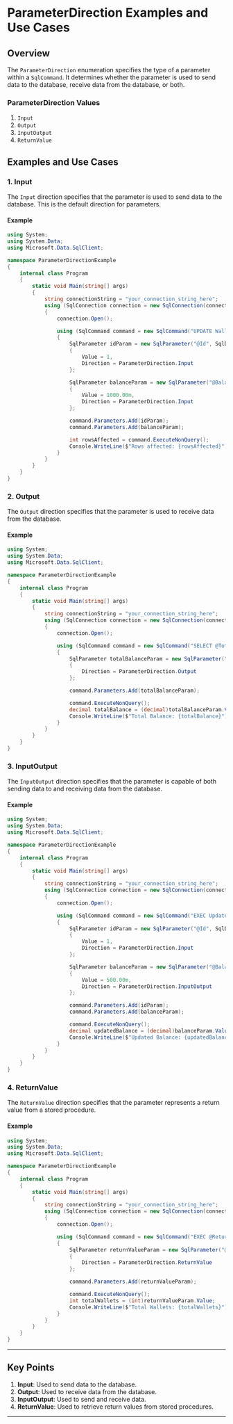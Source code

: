 # ParameterDirection Examples and Use Cases

## Overview

The `ParameterDirection` enumeration specifies the type of a parameter within a `SqlCommand`. It determines whether the parameter is used to send data to the database, receive data from the database, or both.

### ParameterDirection Values

1. `Input`
2. `Output`
3. `InputOutput`
4. `ReturnValue`

## Examples and Use Cases

### 1. Input

The `Input` direction specifies that the parameter is used to send data to the database. This is the default direction for parameters.

#### Example

```csharp
using System;
using System.Data;
using Microsoft.Data.SqlClient;

namespace ParameterDirectionExample
{
    internal class Program
    {
        static void Main(string[] args)
        {
            string connectionString = "your_connection_string_here";
            using (SqlConnection connection = new SqlConnection(connectionString))
            {
                connection.Open();

                using (SqlCommand command = new SqlCommand("UPDATE Wallets SET Balance = @Balance WHERE Id = @Id", connection))
                {
                    SqlParameter idParam = new SqlParameter("@Id", SqlDbType.Int)
                    {
                        Value = 1,
                        Direction = ParameterDirection.Input
                    };

                    SqlParameter balanceParam = new SqlParameter("@Balance", SqlDbType.Decimal)
                    {
                        Value = 1000.00m,
                        Direction = ParameterDirection.Input
                    };

                    command.Parameters.Add(idParam);
                    command.Parameters.Add(balanceParam);

                    int rowsAffected = command.ExecuteNonQuery();
                    Console.WriteLine($"Rows affected: {rowsAffected}");
                }
            }
        }
    }
}
```

### 2. Output

The `Output` direction specifies that the parameter is used to receive data from the database.

#### Example

```csharp
using System;
using System.Data;
using Microsoft.Data.SqlClient;

namespace ParameterDirectionExample
{
    internal class Program
    {
        static void Main(string[] args)
        {
            string connectionString = "your_connection_string_here";
            using (SqlConnection connection = new SqlConnection(connectionString))
            {
                connection.Open();

                using (SqlCommand command = new SqlCommand("SELECT @TotalBalance = SUM(Balance) FROM Wallets", connection))
                {
                    SqlParameter totalBalanceParam = new SqlParameter("@TotalBalance", SqlDbType.Decimal)
                    {
                        Direction = ParameterDirection.Output
                    };

                    command.Parameters.Add(totalBalanceParam);

                    command.ExecuteNonQuery();
                    decimal totalBalance = (decimal)totalBalanceParam.Value;
                    Console.WriteLine($"Total Balance: {totalBalance}");
                }
            }
        }
    }
}
```

### 3. InputOutput

The `InputOutput` direction specifies that the parameter is capable of both sending data to and receiving data from the database.

#### Example

```csharp
using System;
using System.Data;
using Microsoft.Data.SqlClient;

namespace ParameterDirectionExample
{
    internal class Program
    {
        static void Main(string[] args)
        {
            string connectionString = "your_connection_string_here";
            using (SqlConnection connection = new SqlConnection(connectionString))
            {
                connection.Open();

                using (SqlCommand command = new SqlCommand("EXEC UpdateAndReturnBalance @Id, @Balance OUTPUT", connection))
                {
                    SqlParameter idParam = new SqlParameter("@Id", SqlDbType.Int)
                    {
                        Value = 1,
                        Direction = ParameterDirection.Input
                    };

                    SqlParameter balanceParam = new SqlParameter("@Balance", SqlDbType.Decimal)
                    {
                        Value = 500.00m,
                        Direction = ParameterDirection.InputOutput
                    };

                    command.Parameters.Add(idParam);
                    command.Parameters.Add(balanceParam);

                    command.ExecuteNonQuery();
                    decimal updatedBalance = (decimal)balanceParam.Value;
                    Console.WriteLine($"Updated Balance: {updatedBalance}");
                }
            }
        }
    }
}
```

### 4. ReturnValue

The `ReturnValue` direction specifies that the parameter represents a return value from a stored procedure.

#### Example

```csharp
using System;
using System.Data;
using Microsoft.Data.SqlClient;

namespace ParameterDirectionExample
{
    internal class Program
    {
        static void Main(string[] args)
        {
            string connectionString = "your_connection_string_here";
            using (SqlConnection connection = new SqlConnection(connectionString))
            {
                connection.Open();

                using (SqlCommand command = new SqlCommand("EXEC @ReturnValue = GetTotalWallets", connection))
                {
                    SqlParameter returnValueParam = new SqlParameter("@ReturnValue", SqlDbType.Int)
                    {
                        Direction = ParameterDirection.ReturnValue
                    };

                    command.Parameters.Add(returnValueParam);

                    command.ExecuteNonQuery();
                    int totalWallets = (int)returnValueParam.Value;
                    Console.WriteLine($"Total Wallets: {totalWallets}");
                }
            }
        }
    }
}
```

---

## Key Points

1. **Input**: Used to send data to the database.
2. **Output**: Used to receive data from the database.
3. **InputOutput**: Used to send and receive data.
4. **ReturnValue**: Used to retrieve return values from stored procedures.
---
